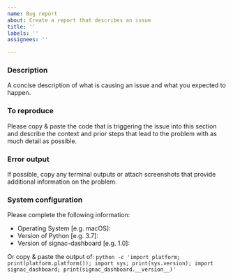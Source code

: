 ```yaml
---
name: Bug report
about: Create a report that describes an issue
title: ''
labels: ''
assignees: ''

---
```


<!-- Please replace the text in the individual sections below. -->

### Description

A concise description of what is causing an issue and what you expected to happen.

### To reproduce

Please copy & paste the code that is triggering the issue into this section and describe the context and prior steps that lead to the problem with as much detail as possible.

### Error output

If possible, copy any terminal outputs or attach screenshots that provide additional information on the problem.

### System configuration

Please complete the following information:

 - Operating System [e.g. macOS]:
 - Version of Python [e.g. 3.7]:
 - Version of signac-dashboard [e.g. 1.0]:

Or copy & paste the output of: `python -c 'import platform; print(platform.platform()); import sys; print(sys.version); import signac_dashboard; print(signac_dashboard.__version__)'`
